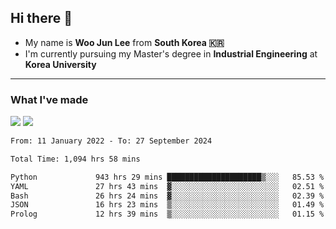 ## Hi there 👋

- My name is **Woo Jun Lee** from **South Korea 🇰🇷**
- I'm currently pursuing my Master's degree in **Industrial Engineering** at **Korea University**

---

### What I've made

<a href="https://share.streamlit.io/tomtom1103/kuiai_hackathon_2022/main/JL_app.py"><img src="https://img.shields.io/badge/Journey Lee-161B22?style=for-the-badge&logo=streamlit&logoColor=FF4B4B"/></a> <a href="https://jeon-100.github.io/Dangzang/"><img src="https://img.shields.io/badge/당신을 위한 장학금, 당장!-161B22?style=for-the-badge&logo=react&logoColor=#61DAFB"/></a>

<!--START_SECTION:waka-->

```txt
From: 11 January 2022 - To: 27 September 2024

Total Time: 1,094 hrs 58 mins

Python             943 hrs 29 mins █████████████████████▒░░░   85.53 %
YAML               27 hrs 43 mins  ▓░░░░░░░░░░░░░░░░░░░░░░░░   02.51 %
Bash               26 hrs 24 mins  ▓░░░░░░░░░░░░░░░░░░░░░░░░   02.39 %
JSON               16 hrs 23 mins  ▒░░░░░░░░░░░░░░░░░░░░░░░░   01.49 %
Prolog             12 hrs 39 mins  ▒░░░░░░░░░░░░░░░░░░░░░░░░   01.15 %
```

<!--END_SECTION:waka-->

